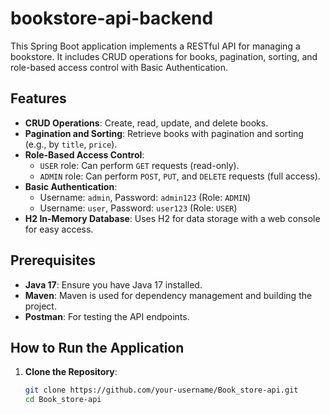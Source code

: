 # bookstore-api-backend


This Spring Boot application implements a RESTful API for managing a bookstore. It includes CRUD operations for books, pagination, sorting, and role-based access control with Basic Authentication.

## Features
- **CRUD Operations**: Create, read, update, and delete books.
- **Pagination and Sorting**: Retrieve books with pagination and sorting (e.g., by `title`, `price`).
- **Role-Based Access Control**:
  - `USER` role: Can perform `GET` requests (read-only).
  - `ADMIN` role: Can perform `POST`, `PUT`, and `DELETE` requests (full access).
- **Basic Authentication**:
  - Username: `admin`, Password: `admin123` (Role: `ADMIN`)
  - Username: `user`, Password: `user123` (Role: `USER`)
- **H2 In-Memory Database**: Uses H2 for data storage with a web console for easy access.

## Prerequisites
- **Java 17**: Ensure you have Java 17 installed.
- **Maven**: Maven is used for dependency management and building the project.
- **Postman**: For testing the API endpoints.

## How to Run the Application
1. **Clone the Repository**:
   ```bash
   git clone https://github.com/your-username/Book_store-api.git
   cd Book_store-api
